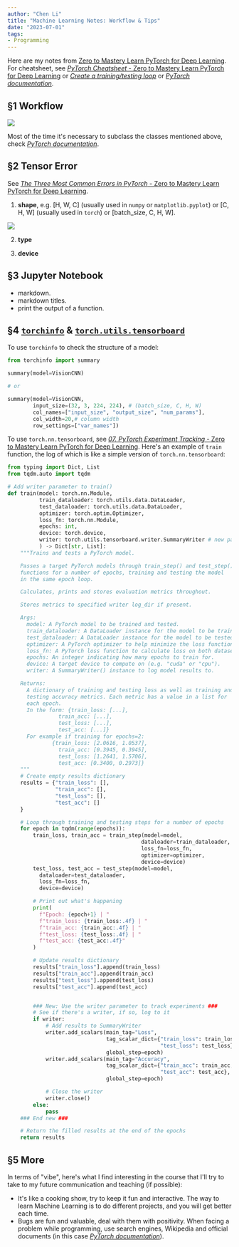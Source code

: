 ```yaml
---
author: "Chen Li"
title: "Machine Learning Notes: Workflow & Tips"
date: "2023-07-01"
tags: 
- Programming
---
```


Here are my notes from [Zero to Mastery Learn PyTorch for Deep Learning](https://www.learnpytorch.io/). For cheatsheet, see [_PyTorch Cheatsheet_ - Zero to Mastery Learn PyTorch for Deep Learning](https://www.learnpytorch.io/pytorch_cheatsheet/) or [_Create a training/testing loop_](https://www.learnpytorch.io/pytorch_cheatsheet/#create-a-trainingtesting-loop) or [_PyTorch documentation_](https://pytorch.org/docs/stable/index.html).

## §1 Workflow

![](https://raw.githubusercontent.com/mrdbourke/pytorch-deep-learning/main/images/03-pytorch-computer-vision-workflow.png)

Most of the time it's necessary to subclass the classes mentioned above, check [_PyTorch documentation_](https://pytorch.org/docs/stable/index.html).

## §2 Tensor Error

See [_The Three Most Common Errors in PyTorch_ - Zero to Mastery Learn PyTorch for Deep Learning](https://www.learnpytorch.io/pytorch_most_common_errors/).

1. __shape__, e.g. [H, W, C] (usually used in `numpy` or `matplotlib.pyplot`) or [C, H, W] (usually used in `torch`) or [batch_size, C, H, W].

![](https://raw.githubusercontent.com/mrdbourke/pytorch-deep-learning/main/images/00-pytorch-different-tensor-dimensions.png)

2. __type__

3. __device__

## §3 Jupyter Notebook

- markdown.
- markdown titles.
- print the output of a function.

## §4 [`torchinfo`](https://github.com/TylerYep/torchinfo) & [`torch.utils.tensorboard`](https://pytorch.org/docs/stable/tensorboard.html)

To use `torchinfo` to check the structure of a model:

```python
from torchinfo import summary

summary(model=VisionCNN)

# or

summary(model=VisionCNN,
        input_size=(32, 3, 224, 224), # (batch_size, C, H, W)
        col_names=["input_size", "output_size", "num_params"],
        col_width=20,# column width
        row_settings=["var_names"])
```

To use `torch.nn.tensorboard`, see [_07. PyTorch Experiment Tracking_ - Zero to Mastery Learn PyTorch for Deep Learning](https://www.learnpytorch.io/07_pytorch_experiment_tracking/). Here's an example of `train` function, the log of which is like a simple version of `torch.nn.tensorboard`:

```python
from typing import Dict, List
from tqdm.auto import tqdm

# Add writer parameter to train()
def train(model: torch.nn.Module, 
          train_dataloader: torch.utils.data.DataLoader, 
          test_dataloader: torch.utils.data.DataLoader, 
          optimizer: torch.optim.Optimizer,
          loss_fn: torch.nn.Module,
          epochs: int,
          device: torch.device, 
          writer: torch.utils.tensorboard.writer.SummaryWriter # new parameter to take in a writer
          ) -> Dict[str, List]:
    """Trains and tests a PyTorch model.

    Passes a target PyTorch models through train_step() and test_step()
    functions for a number of epochs, training and testing the model
    in the same epoch loop.

    Calculates, prints and stores evaluation metrics throughout.

    Stores metrics to specified writer log_dir if present.

    Args:
      model: A PyTorch model to be trained and tested.
      train_dataloader: A DataLoader instance for the model to be trained on.
      test_dataloader: A DataLoader instance for the model to be tested on.
      optimizer: A PyTorch optimizer to help minimize the loss function.
      loss_fn: A PyTorch loss function to calculate loss on both datasets.
      epochs: An integer indicating how many epochs to train for.
      device: A target device to compute on (e.g. "cuda" or "cpu").
      writer: A SummaryWriter() instance to log model results to.

    Returns:
      A dictionary of training and testing loss as well as training and
      testing accuracy metrics. Each metric has a value in a list for 
      each epoch.
      In the form: {train_loss: [...],
                train_acc: [...],
                test_loss: [...],
                test_acc: [...]} 
      For example if training for epochs=2: 
              {train_loss: [2.0616, 1.0537],
                train_acc: [0.3945, 0.3945],
                test_loss: [1.2641, 1.5706],
                test_acc: [0.3400, 0.2973]} 
    """
    # Create empty results dictionary
    results = {"train_loss": [],
               "train_acc": [],
               "test_loss": [],
               "test_acc": []
    }

    # Loop through training and testing steps for a number of epochs
    for epoch in tqdm(range(epochs)):
        train_loss, train_acc = train_step(model=model,
                                          dataloader=train_dataloader,
                                          loss_fn=loss_fn,
                                          optimizer=optimizer,
                                          device=device)
        test_loss, test_acc = test_step(model=model,
          dataloader=test_dataloader,
          loss_fn=loss_fn,
          device=device)

        # Print out what's happening
        print(
          f"Epoch: {epoch+1} | "
          f"train_loss: {train_loss:.4f} | "
          f"train_acc: {train_acc:.4f} | "
          f"test_loss: {test_loss:.4f} | "
          f"test_acc: {test_acc:.4f}"
        )

        # Update results dictionary
        results["train_loss"].append(train_loss)
        results["train_acc"].append(train_acc)
        results["test_loss"].append(test_loss)
        results["test_acc"].append(test_acc)


        ### New: Use the writer parameter to track experiments ###
        # See if there's a writer, if so, log to it
        if writer:
            # Add results to SummaryWriter
            writer.add_scalars(main_tag="Loss", 
                               tag_scalar_dict={"train_loss": train_loss,
                                                "test_loss": test_loss},
                               global_step=epoch)
            writer.add_scalars(main_tag="Accuracy", 
                               tag_scalar_dict={"train_acc": train_acc,
                                                "test_acc": test_acc}, 
                               global_step=epoch)

            # Close the writer
            writer.close()
        else:
            pass
    ### End new ###

    # Return the filled results at the end of the epochs
    return results
```

## §5 More

In terms of "vibe", here's what I find interesting in the course that I'll try to take to my future communication and teaching (if possible):

- It's like a cooking show, try to keep it fun and interactive. The way to learn Machine Learning is to do different projects, and you will get better each time.
- Bugs are fun and valuable, deal with them with positivity. When facing a problem while programming, use search engines, Wikipedia and official documents (in this case [_PyTorch documentation_](https://pytorch.org/docs/stable/index.html)).